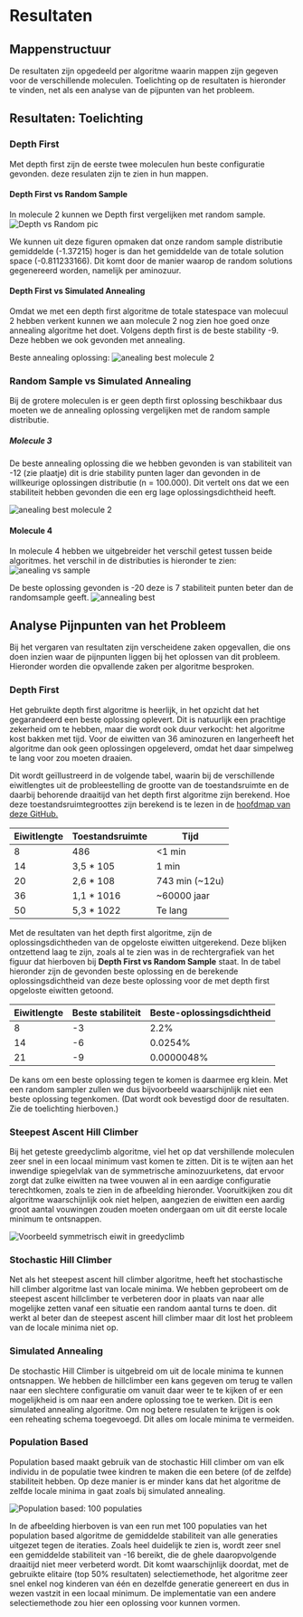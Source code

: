 # Resultaten

## Mappenstructuur

De resultaten zijn opgedeeld per algoritme waarin mappen zijn gegeven voor de verschillende moleculen. Toelichting op de resultaten is hieronder te vinden, net als een analyse van de pijpunten van het probleem.

## Resultaten: Toelichting

### Depth First
Met depth first zijn de eerste twee moleculen hun beste configuratie gevonden. deze resulaten zijn te zien in hun mappen.

#### Depth First vs Random Sample
In molecule 2 kunnen we Depth first vergelijken met random sample.
![Depth vs Random pic](randomvsdepth.png)

We kunnen uit deze figuren opmaken dat onze random sample distributie gemiddelde (-1.37215) hoger is dan het gemiddelde van de totale solution space (-0.811233166). Dit komt door de manier waarop de random solutions gegenereerd worden, namelijk per aminozuur.

#### Depth First vs Simulated Annealing
Omdat we met een depth first algoritme de totale statespace van molecuul 2 hebben verkent kunnen we aan molecule 2 nog zien hoe goed onze annealing algoritme het doet. Volgens depth first is de beste stability -9. Deze hebben we ook gevonden met annealing.

Beste annealing oplossing:
![anealing best molecule 2](https://github.com/koenkoen1/OriBunshi/blob/master/results/Anneal/Molecule_2/pics/best.png?raw=true)

### Random Sample vs Simulated Annealing
Bij de grotere moleculen is er geen depth first oplossing beschikbaar dus moeten we de annealing oplossing vergelijken met de random sample distributie.

##### Molecule 3
De beste annealing oplossing die we hebben gevonden is van stabiliteit van -12 (zie plaatje) dit is drie stability punten lager dan gevonden in de willkeurige oplossingen distributie (n = 100.000). Dit vertelt ons dat we een stabiliteit hebben gevonden die een erg lage oplossingsdichtheid heeft.

![anealing best molecule 2](https://github.com/koenkoen1/OriBunshi/blob/master/results/Anneal/Molecule_3/pictures/best.png?raw=true)

#### Molecule 4
In molecule 4 hebben we uitgebreider het verschil getest tussen beide algoritmes. het verschil in de distributies is hieronder te zien:
![anealing vs sample](annealandsample.png)

De beste oplossing gevonden is -20 deze is 7 stabiliteit punten beter dan de randomsample geeft.
![annealing best](https://github.com/koenkoen1/OriBunshi/blob/master/results/Anneal/Molecule_4/pictures/best.png?raw=true)

## Analyse Pijnpunten van het Probleem
Bij het vergaren van resultaten zijn verscheidene zaken opgevallen, die ons doen inzien waar de pijnpunten liggen bij het oplossen van dit probleem. Hieronder worden die opvallende zaken per algoritme besproken.

### Depth First
Het gebruikte depth first algoritme is heerlijk, in het opzicht dat het gegarandeerd een beste oplossing oplevert. Dit is natuurlijk een prachtige zekerheid om te hebben, maar die wordt ook duur verkocht: het algoritme kost bakken met tijd. Voor de eiwitten van 36 aminozuren en langerheeft het algoritme dan ook geen oplossingen opgeleverd, omdat het daar simpelweg te lang voor zou moeten draaien.

Dit wordt geïllustreerd in de volgende tabel, waarin bij de verschillende eiwitlengtes uit de probleestelling de grootte van de toestandsruimte en de daarbij behorende draaitijd van het depth first algoritme zijn berekend. Hoe deze toestandsruimtegroottes zijn berekend is te lezen in de [hoofdmap van deze GitHub.](https://github.com/koenkoen1/OriBunshi "Project Hoofdmap")

| Eiwitlengte | Toestandsruimte | Tijd   |
|-------------|-----------------|--------|
| 8           | 486             | <1 min |
| 14 | 3,5 * 105 | 1 min |
| 20 | 2,6 * 108 | 743 min (~12u) |
| 36 | 1,1 * 1016 | ~60000 jaar |
| 50 | 5,3 * 1022 | Te lang |

Met de resultaten van het depth first algoritme, zijn de oplossingsdichtheden van de opgeloste eiwitten uitgerekend. Deze blijken ontzettend laag te zijn, zoals al te zien was in de rechtergrafiek van het figuur dat hierboven bij __Depth First vs Random Sample__ staat. In de tabel hieronder zijn de gevonden beste oplossing en de berekende oplossingsdichtheid van deze beste oplossing voor de met depth first opgeloste eiwitten getoond.

| Eiwitlengte   | Beste stabiliteit | Beste-oplossingsdichtheid  |
|----|----|------------|
| 8  | -3 | 2.2%       |
| 14 | -6 | 0.0254%    |
| 21 | -9 | 0.0000048% |

De kans om een beste oplossing tegen te komen is daarmee erg klein. Met een random sampler zullen we dus bijvoorbeeld waarschijnlijk niet een beste oplossing tegenkomen. (Dat wordt ook bevestigd door de resultaten. Zie de toelichting hierboven.)

### Steepest Ascent Hill Climber
Bij het geteste greedyclimb algoritme, viel het op dat vershillende moleculen zeer snel in een locaal minimum vast komen te zitten. Dit is te wijten aan het inwendige spiegelvlak van de symmetrische aminozuurketens, dat ervoor zorgt dat zulke eiwitten na twee vouwen al in een aardige configuratie terechtkomen, zoals te zien in de afbeelding hieronder. Vooruitkijken zou dit algoritme waarschijnlijk ook niet helpen, aangezien de eiwitten een aardig groot aantal vouwingen zouden moeten ondergaan om uit dit eerste locale minimum te ontsnappen.

![Voorbeeld symmetrisch eiwit in greedyclimb](https://github.com/koenkoen1/OriBunshi/blob/master/results/maximum_ascent_back_breaking.png?raw=true)

### Stochastic Hill Climber
Net als het steepest ascent hill climber algoritme, heeft het stochastische hill climber algoritme last van locale minima. We hebben geprobeert om de steepest ascent hillclimber te verbeteren door in plaats van naar alle mogelijke zetten vanaf een situatie een random aantal turns te doen. dit werkt al beter dan de steepest ascent hill climber maar dit lost het probleem van de locale minima niet op.

### Simulated Annealing
De stochastic Hill Climber is uitgebreid om uit de locale minima te kunnen ontsnappen. We hebben de hillclimber een kans gegeven om terug te vallen naar een slechtere configuratie om vanuit daar weer te te kijken of er een mogelijkheid is om naar een andere oplossing toe te werken. Dit is een simulated annealing algoritme. Om nog betere resulaten te krijgen is ook een reheating schema toegevoegd. Dit alles om locale minima te vermeiden.

### Population Based
Population based maakt gebruik van de stochastic Hill climber om van elk individu in de populatie twee kindren te maken die  een  betere (of de zelfde) stabiliteit hebben. Op deze manier is er minder kans dat het algoritme de zelfde locale minima in gaat zoals bij simulated annealing.

![Population based: 100 populaties](https://github.com/koenkoen1/OriBunshi/blob/master/results/population_based0.png)

In de afbeelding hierboven is van een run met 100 populaties van het population based algoritme de gemiddelde stabiliteit van alle generaties uitgezet tegen de iteraties. Zoals heel duidelijk te zien is, wordt zeer snel een gemiddelde stabiliteit van -16 bereikt, die de ghele daaropvolgende draaitijd niet meer verbeterd wordt. Dit komt waarschijnlijk doordat, met de gebruikte elitaire (top 50% resultaten) selectiemethode, het algoritme zeer snel enkel nog kinderen van één en dezelfde generatie genereert en dus in wezen vastzit in een locaal minimum. De implementatie van een andere selectiemethode zou hier een oplossing voor kunnen vormen.

